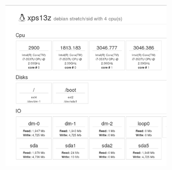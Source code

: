 ![basic](https://raw.githubusercontent.com/daniellawrence/go-go-serverinfo/master/screenshots/basic.png)
